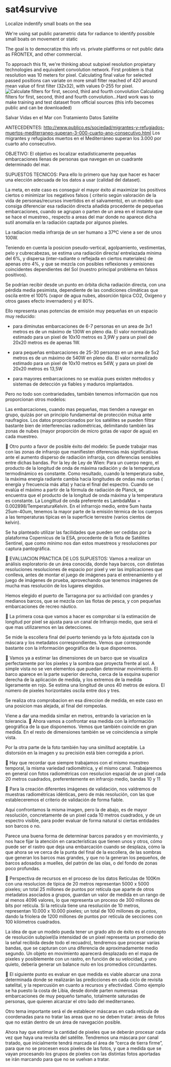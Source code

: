 # sat4survive
Localize indentify small boats on the sea

We're using sat public parametric data for radiance to identify possible small boats on movement or static

The goal is to democratize this info vs. private plattforms or not public data as FRONTEX, and other commercial.

To approach this fit, we're thinking about subpixel resolution propietary technologies and equivalent convolution network.
First problem is that resolution was 10 meters for pixel. Calculating final value for selected passed positions can variate on more small filter reached of 420 around mean value of first filter (32x32), with values 0-255 for pixel.
![Calculate filters for first, second, third and fourth convolution](https://github.com/sfrias/sat4survive/blob/master/doc_media/Boats00.png)
Calculating filters for first, second, third and fourth convolution...Hard work was to make training and test dataset from official sources (this info becomes public and can be downloaded)



Salvar Vidas en el Mar con Tratamiento Datos Satélite

ANTECEDENTES:
http://www.publico.es/sociedad/migrantes-y-refugiados-muertos-mediterraneo-superan-3-000-cuarto-ano-consecutivo.html
Los migrantes y refugiados muertos en el Mediterráneo superan los 3.000 por cuarto año consecutivo.


OBJETIVO:
El objetivo es localizar estadísticamente  pequeñas embarcaciones llenas de personas que navegan en un cuadrante determinado del mar. 

SUPUESTOS TECNICOS: 
Para ello lo primero que hay que hacer es hacer una elección adecuada de los datos a usar (calidad del dataset).

 La meta, en este caso es conseguir el mayor éxito al maximizar los positivos ciertos o minimizar los negativos falsos ( criterio según valoración de la vida de personas/recursos invertidos en el salvamento), en un modelo que consiga diferenciar esa radiación directa añadida procedente de pequeñas embarcaciones, cuando se agrupan o parten de un area en el instante que se hace el muestreo., respecto a areas del mar donde no aparece dicha sutil anomalía en la radiación captada por algunos píxeles.
 
La radiacion media infraroja de un ser humano a 37ºC viene a ser de unos 100W.

 Teniendo en cuenta la posicion pseudo-vertical, agolpamiento, vestimentas, pelo y cubrecabezas, se estima una radiación directa/ entrelazada mínima del 6%, y dispersa (inter-radiante o reflejada en ciertos materiales) de  apenas otro 4%, y que se mezcla con posibles reflexiones y emisiones coincidentes dependientes del Sol (nuestro principal problema en falsos positivos).
 
Se podrían recibir desde un punto en órbita dicha radiación directa, con una pérdida media pesimista, dependiente de las condiciones climáticas que oscila entre el 100% (vapor de agua nubes, absorción típica CO2, Oxígeno y otros gases efecto invernadero) y el 80%.

 Ello representa unas potencias de emisión muy pequeñas en un espacio muy reducido:

- para diminutas embarcaciones de 6-7 personas en un area de 3x1 metros es de un máximo de 130W en pleno día. El valor normalizado estimado  para un pixel de 10x10 metros es 3,9W y para un pixel de 20x20 metros es  de apenas 1W.

- para pequeñas embarcaciones de 25-30 personas en un area de 5x2 metros es de un máximo de 540W en pleno día. El valor normalizado estimado para un pixel de 10x10 metros es 54W, y para un pixel de 20x20 metros es 13,5W

- para mayores embarcaciones no se evalúa pues existen métodos y sistemas de detección ya fiables y maduros implantados.

 Pero no todo son contrariedades, también tenemos información que nos proporcionan otros modelos:

Las embarcaciones, cuando mas pequeñas, mas tienden a navegar en grupo, quizás por un principio fundamental de protección mútua ante naufragios.
Los datos proporcionados por los satélites se pueden filtrar bastante bien de interferencias radiométricas, delimitando también las zonas de nubes (mayor proporción de micro gotas de vapor de agua) en cada muestreo.



Otro punto a favor de posible éxito del modelo:
Se puede trabajar mas con las zonas de infrarojo que manifiesten diferencias más significativas ante el aumento disperso de radiación infraroja, con diferencias sensibles entre dichas bandas.
 Por la ley de Ley de Wien: Para un cuerpo negro, el producto de la longitud de onda de máxima radiación y de la temperatura termodinámico es constante. Como resultado, cuando la temperatura sube, la máxima energía radiante cambia hacia longitudes de ondas más cortas ( energía y frecuencia más alta) y hacia el final del espectro.
Cuando se evalúa el máximo a partir de la fórmula de radiación de Planck, se encuentra que el producto de la longitud de onda máxima y la temperatura es constante. La Longittud de onda preferente es LambdaMax = 0.002898/TemperaturaKelvin.
En el infrarrojo medio, entre 5um hasta 25um-40um, tenemos la mayor parte de la emisión térmica de los cuerpos a las temperaturas típicas en la superficie terrestre (varios cientos de kelvin).

Se ha planteado utilizar las facilidades que pueden ser cedidas por la plataforma Copernicus de la ESA, procedente de la flota de Satélites Sentinel, que como mínimo nos dan estos muestreos y resoluciones por captura pantográfica.








EVALUACION PRACTICA DE LOS SUPUESTOS:
Vamos a realizar un análisis exploratorio de un área conocida, donde haya barcos, con distintas resoluciones resoluciones de espacio por pixel y ver las implicaciones que conlleva, antes de montar el juego de imágenes para el entrenamiento y el juego de imágenes de prueba, aprovechando que tenemos imágenes de mucha mas resolución de los lugares elegidos.



Hemos elegido el puerto de Tarragona por su actividad  con grandes y medianos barcos, que se mezcla con las flotas de pesca, y con pequeñas embarcaciones de recreo náutico.



La primera cosa que vamos a hacer es comprobar si la estimación de longitud por pixel se ajusta para un canal de Infrarojo medio, que será el que mas utilizaremos en las detecciones.




Se mide la escollera final del puerto teniendo ya la foto ajustada con la máscara y los metadatos correspondientes. Vemos que corresponde bastante con la información geográfica de la que disponemos.





Vamos ya a estimar las dimensiones de un barco que se visualiza perfectamente por los  pixeles y la sombra que proyecta frente al sol. A simple vista no se ven elementos que puedan determinar movimiento. El barco aparece en la parte superior derecha, cerca de la esquina superior derecha de la aplicación de medida, y los extremos de la medida ligeramente en rojo. Se estima una longitud de unos 40 metros de eslora. El número de pixeles horizontales oscila entre dos y tres.


Se realiza otra comprobacion en esa direccion de medida, en este caso en una posicion mas alejada, al final del rompeolas.

Viene a dar una medida similar en metros, entrando la variacion en la tolerancia.

Ahora vamos a confrontar esa medida con la información geográfica de la que disponemos. Vemos que también coincide en gran medida. En el resto de dimensiones también se ve coincidencia a simple vista.

Por la otra parte de la foto también hay una similitud aceptable. La distorsión en la imagen y su precisión está bien corregida a priori.







Hay que recordar que siempre trabajamos con el mismo muestreo temporal, la misma variedad radiométrica, y el mismo canal. Trabajaremos en general con fotos radiométricas con resolucion espacial de un pixel cada 20 metros cuadrados, preferentemente en infrarojo medio, bandas 10 y 11





Para la creación diferentes imágenes de validación, nos valdremos de muestras radiométricas idénticas, pero de más resolución, con las que estableceremos el criterio de validación de forma fiable.

Aquí confrontamos la misma imagen, pero la de abajo, es de mayor resolución, concretamente de un pixel cada 10 metros cuadrados, y de un espectro visible, para poder evaluar de forma natural si ciertas entidades son barcos o no.


Parece una buena forma de determinar barcos parados y en movimiento, y nos hace fijar la atención en características que tienen unos y otros, cómo puede ser el rastro que deja una embarcación cuando se desplaza, cómo la que ahora se ve cerca de la punta del final de la escollera, de las sombras que generan los barcos mas grandes, y que no la generan los pequeños, de barcos adosados a muelles, del patrón de las olas, o del fondo de zonas poco profundas.


Perspectiva de recursos en el proceso de los datos
Retículas de 100Km con una resolucion de típica de 20 metros representan 5000 x 5000 pixeles; un total 25 millones de puntos por retícula que aparte de otros metadatos asociados a grupos, guardan un valor de medida en un rango de al menos 4096 valores, lo que representa un proceso de 300 millones de bits por retícula.
 Si la retícula tiene una resolución de 10 metros, representan 10.000 x 10.000 pixeles; un total de 100 millones de puntos, dando la friolera de 1200 millones de puntos por retícula de secciones con 100 kilómetros cuadrados.

 La idea de que un modelo pueda tener un grado alto de éxito es el concepto de resolución subpixel(la intensidad de un píxel representa un promedio de la señal recibida desde todo el recuadro), tendremos que procesar varias bandas, que se capturan con una diferencia de aproximadamente medio segundo. Un objeto en movimiento aparecerá desplazado en el mapa de pixeles y posiblemente con un rastro, en función de su velocidad, y uno quieto, debería generar un balance nulo en los promedios circundantes.



 El siguiente punto es evaluar en que medida es viable abarcar una zona determinada donde se realizarán las predicciones en cada ciclo de revisita satelital, y la repercusión en cuanto a recursos y efectividad. Cómo ejemplo se ha puesto la costa de Libia, desde donde parten numerosas embarcaciones de muy pequeño tamaño, totalmente saturadas de personas, que quieren alcanzar el otro lado del mediterraneo.

Otro tema importante será el de establecer máscaras en cada retícula de coordenadas para no tratar las areas que no se deben tratar: áreas de fotos que no están dentro de un área de navegación posible.

Ahora hay que estimar la cantidad de pixeles que se deberán procesar cada vez que haya una revisita del satélite. Tendremos una máscara por canal tratado, que inicialmente tendrá marcada el área de “cerca de tierra firme”, para que no se procesen esos píxeles de las fotos, y que a medida que se vayan procesando los grupos de píxeles con las distintas fotos aportadas se irán marcando para que no se vuelvan a tratar.


